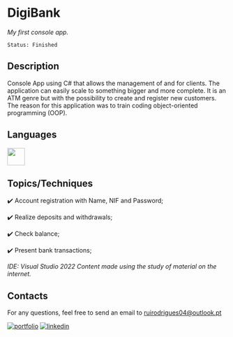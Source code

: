 # DigiBank

*My first console app.*

```
Status: Finished
```
## Description
Console App using C# that allows the management of and for clients. The application can easily scale to something bigger and more complete.
It is an ATM genre but with the possibility to create and register new customers.
The reason for this application was to train coding object-oriented programming (OOP).

## Languages 
<img src="https://cdn.jsdelivr.net/gh/devicons/devicon/icons/csharp/csharp-original.svg" width="40" height="40"/>


## Topics/Techniques

:heavy_check_mark: Account registration with Name, NIF and Password;

:heavy_check_mark: Realize deposits and withdrawals;

:heavy_check_mark: Check balance;

:heavy_check_mark: Present bank transactions;

*IDE: Visual Studio 2022*
*Content made using the study of material on the internet.*

## Contacts

For any questions, feel free to send an email to ruirodrigues04@outlook.pt

[![portfolio](https://img.shields.io/badge/my_portfolio-000?style=for-the-badge&logo=ko-fi&logoColor=white)](https://github.com/ruirodriguess.com/)
[![linkedin](https://img.shields.io/badge/linkedin-0A66C2?style=for-the-badge&logo=linkedin&logoColor=white)](https://www.linkedin.com/)
